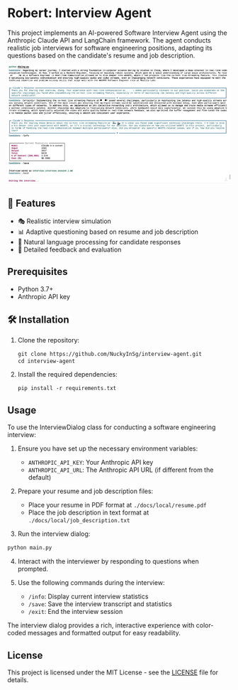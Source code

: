 # Robert: Interview Agent

This project implements an AI-powered Software Interview Agent using the Anthropic Claude API and LangChain framework. The agent conducts realistic job interviews for software engineering positions, adapting its questions based on the candidate's resume and job description.

![Interview Dialog Screenshot](assets/image/interview_screenshot.jpg)
## 🚀 Features

- 🎭 Realistic interview simulation
- 📊 Adaptive questioning based on resume and job description
- 💬 Natural language processing for candidate responses
- 📝 Detailed feedback and evaluation

## Prerequisites

- Python 3.7+
- Anthropic API key

## 🛠️ Installation

1. Clone the repository:
   ```
   git clone https://github.com/NuckyInSg/interview-agent.git
   cd interview-agent
   ```

2. Install the required dependencies:
   ```
   pip install -r requirements.txt
   ```

## Usage

To use the InterviewDialog class for conducting a software engineering interview:

1. Ensure you have set up the necessary environment variables:
   - `ANTHROPIC_API_KEY`: Your Anthropic API key
   - `ANTHROPIC_API_URL`: The Anthropic API URL (if different from the default)

2. Prepare your resume and job description files:
   - Place your resume in PDF format at `./docs/local/resume.pdf`
   - Place the job description in text format at `./docs/local/job_description.txt`

3. Run the interview dialog:

```python
python main.py
```

4. Interact with the interviewer by responding to questions when prompted.

5. Use the following commands during the interview:
   - `/info`: Display current interview statistics
   - `/save`: Save the interview transcript and statistics
   - `/exit`: End the interview session

The interview dialog provides a rich, interactive experience with color-coded messages and formatted output for easy readability.

## License

This project is licensed under the MIT License - see the [LICENSE](LICENSE) file for details.